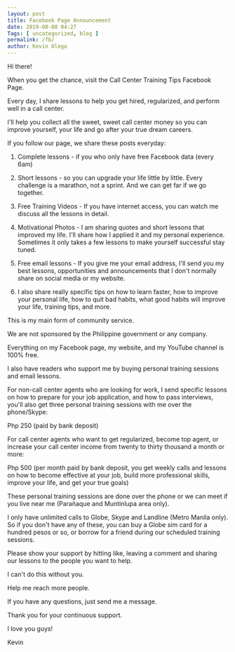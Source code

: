 ```yaml
--- 
layout: post 
title: Facebook Page Announcement
date: 2019-08-08 04:27
Tags: [ uncategorized, blog ]
permalink: /fb/ 
author: Kevin Olega 
--- 
```

Hi there!

When you get the chance, visit the Call Center Training Tips Facebook Page.

Every day, I share lessons to help you get hired, regularized, and perform well in a call center.

I'll help you collect all the sweet, sweet call center money so you can improve yourself, your life and go after your true dream careers.

If you follow our page, we share these posts everyday:

1. Complete lessons - if you who only have free Facebook data (every 6am)

2. Short lessons - so you can upgrade your life little by little. Every challenge is a marathon, not a sprint. And we can get far if we go together. 

3. Free Training Videos - If you have internet access, you can watch me discuss all the lessons in detail.

4. Motivational Photos - I am sharing quotes and short lessons that improved my life. I'll share how I applied it and my personal experience. Sometimes it only takes a few lessons to make yourself successful stay tuned.

5. Free email lessons - If you give me your email address, I'll send you my best lessons, opportunities and announcements that I don't normally share on social media or my website. 

6. I also share really specific tips on how to learn faster, how to improve your personal life, how to quit bad habits, what good habits will improve your life, training tips, and more.

This is my main form of community service. 

We are not sponsored by the Philippine government or any company.

Everything on my Facebook page, my website, and my YouTube channel is 100% free.

I also have readers who support me by buying personal training sessions and email lessons.

For non-call center agents who are looking for work, I send specific lessons on how to prepare for your job application, and how to pass interviews, you'll also get three personal training sessions with me over the phone/Skype:

Php 250 (paid by bank deposit)

For call center agents who want to get regularized, become top agent, or increase your call center income from twenty to thirty thousand a month or more:

Php 500 (per month paid by bank deposit, you get weekly calls and lessons on how to become effective at your job, build more professional skills, improve your life, and get your true goals)

These personal training sessions are done over the phone or we can meet if you live near me (Parañaque and Muntinlupa area only).

I only have unlimited calls to Globe, Skype and Landline (Metro Manila only). So if you don't have any of these, you can buy a Globe sim card for a hundred pesos or so, or borrow for a friend during our scheduled training sessions. 

Please show your support by hitting like, leaving a comment and sharing our lessons to the people you want to help.

I can't do this without you.

Help me reach more people.

If you have any questions, just send me a message.

Thank you for your continuous support.

I love you guys!

Kevin